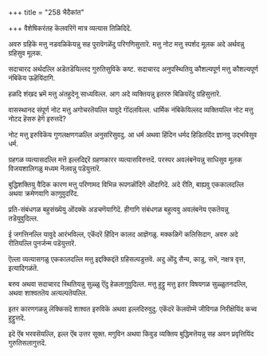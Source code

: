 +++
title = "258 भैदैकांत"

+++
वैशेषिकरंतह कॆलवरिगॆ मात्र व्यत्यास तिळिदिदॆ.

अवरु ग्रहिकॆ मत्तु नडवळिकॆयन्नु सह पुरावॆगळॆंदु परिगणिसुत्तारॆ. मत्तु नोट मत्तु स्पर्शद मूलक अदे अर्थवन्नु ग्रहिसुव मूलक.

सदाचारद अर्थदल्लि अडॆतडॆयिल्लद गुरुतिसुविकॆ कष्ट. सदाचारद अनुपस्थितियु कौशल्यपूर्ण मत्तु कौशल्यपूर्ण नंबिकॆय ऊहॆयिंदागि.

हळदि शंखद भ्रमॆ मत्तु अंतहुदेनू साध्यविल्ल. आग अदे व्यक्तियन्नु इतररु बिळियरॆंदु ग्रहिसुत्तारॆ.

वासस्थानद संपूर्ण नोट मत्तु अगोचरतॆयल्लि यावुदे गॊंदलविल्ल. धार्मिक नंबिकॆयिल्लद व्यक्तियल्लि नोट मत्तु नोटद हॆसरु हेगॆ इरुत्तदॆ?

नोट मत्तु इरुविकॆय गुणलक्षणगळल्लि अनुसरिसुवदु. आ धर्म अथवा हिंदिन धर्मद हिडितदिंद ज्ञानवु उद्भविसुव धर्म.

ग्रहगळ व्यत्यासदल्लि मत्तॆ इल्लदिद्दरॆ ग्रहणकारर व्यत्यासविरुत्तदॆ. परस्पर अवलंबनॆयन्नु साधिसुव मूलक विजयशालिगळु मध्यम नॆलवन्नु पडॆयुत्तारॆ.

बुद्धिशक्तियु वैदिक कारण मत्तु परिणामद विभिन्न रूपगळॊंदिगॆ ऒंदागिदॆ. अदे रीति, बाह्यवु एककालदल्लि अथवा क्रमेणवागि काणुवुदरिंद.

प्रति-संबंधगळ बहुसंख्यॆयु ऒंदक्कॆ अडचणॆयागिदॆ. हीगागि संबंधगळ बहुत्ववु अवलंबनॆय एकतॆयन्नु तडॆयुवुदिल्ल.

ई जगत्तिनल्लि यावुदे आरंभविल्ल, एकॆंदरॆ हिंदिन कालद आज्ञॆगळु. मक्कळिगॆ कलिसिदाग, अवरु अदे रीतियल्लि पुनर्जन्म पडॆयुत्तारॆ.

ऎल्ला व्यत्यासगळु एककालदल्लि मत्तु इद्दक्किद्दंतॆ ग्रहिसल्पडुत्तवॆ. अदु ऒंदु सैन्य, काडु, सभॆ, नक्षत्र वृत्त, इत्यादिगळंतॆ.

बरुव अथवा सदाचारद स्थितियन्नु सुळ्ळु ऎंदु हेळलागुवुदिल्ल. मत्तु हुट्टु मत्तु इतर विषयगळ सुळ्ळुतनदल्लि, अथवा शाश्वततॆय अत्यल्पतॆयल्लि.

इतर कारणगळन्नु लॆक्किसदॆ शाश्वत इरुविकॆ अथवा इल्लदिरुवुदु. एकॆंदरॆ कॆलवॊम्मॆ जीविगळ निरीक्षॆयिंद कच्व हुट्टुत्तदॆ.

इदॆ ऎंब भरवसॆयल्लि, इल्ल ऎंब उत्तर सूक्त. मगुविन अथवा किवुड व्यक्तिय बुद्धिमत्तॆयन्नु सह अवन प्रवृत्तियिंद गुरुतिसलागुत्तदॆ.

